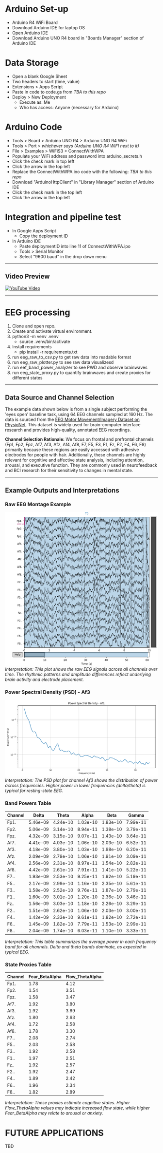 # Arduino Set-up
- Arduino R4 WiFi Board
- Download Arduino IDE for laptop OS
- Open Arduino IDE
- Download Arduino UNO R4 board in "Boards Manager" section of Arduino IDE

# Data Storage
- Open a blank Google Sheet
- Two headers to start (time, value)
- Extensions > Apps Script
- Paste in code to code.gs from *TBA to this repo*
- Deploy > New Deployment
  - Execute as: Me
  - Who has access: Anyone (necessary for Arduino)

# Arduino Code
- Tools > Board > Arduino UNO R4 > Arduino UNO R4 WiFi
- Tools > Port > *whichever says (Arduino UNO R4 WiFI next to it)*
- File > Examples > WiFiS3 > ConnectWithWPA
- Populate your WiFi address and password into arduino_secrets.h
- Click the check mark in top left
- Click the arrow in the top left
- Replace the ConnectWithWPA.ino code with the following: *TBA to this repo*
- Download "ArduinoHttpClient" in "Library Manager" section of Arduino IDE
- Click the check mark in the top left
- Click the arrow in the top left

# Integration and pipeline test
- In Google Apps Script
  - Copy the deployment ID
- In Arduino IDE
  - Paste deploymentID into line 11 of ConnectWithWPA.ipo
  - Tools > Serial Monitor
  - Select "9600 baud" in the drop down menu

---

## Video Preview
[![YouTube Video](https://img.youtube.com/vi/EVrb5riNa7k/0.jpg)](https://youtu.be/EVrb5riNa7k)

---

# EEG processing
1. Clone and open repo.
2. Create and activate virtual environment.
3. python3 -m venv .venv
   - source .venv/bin/activate
4. Install requirements
   - pip install -r requirements.txt
5. run eeg_raw_to_csv.py to get raw data into readable format
6. run eeg_raw_plotter.py to see raw data visualizesd
7. run eef_band_power_analyzer to see PWD and observe brainwaves
8. run eeg_state_proxy.py to quantify brainwaves and create proxies for different states

---

## Data Source and Channel Selection

The example data shown below is from a single subject performing the 'eyes open' baseline task, using 64 EEG channels sampled at 160 Hz. The data is sourced from the [EEG Motor Movement/Imagery Dataset on PhysioNet](https://www.physionet.org/content/eegmmidb/1.0.0/). This dataset is widely used for brain-computer interface research and provides high-quality, annotated EEG recordings.

**Channel Selection Rationale:**
We focus on frontal and prefrontal channels (Fp1, Fp2, Fpz, Af7, Af3, Afz, Af4, Af8, F7, F5, F3, F1, Fz, F2, F4, F6, F8) primarily because these regions are easily accessed with adhesive electrodes for people with hair. Additionally, these channels are highly relevant for cognitive and affective state analysis, including attention, arousal, and executive function. They are commonly used in neurofeedback and BCI research for their sensitivity to changes in mental state.

---

## Example Outputs and Interpretations

### Raw EEG Montage Example
![Raw EEG Montage](plots/S001R01.png)
*Interpretation: This plot shows the raw EEG signals across all channels over time. The rhythmic patterns and amplitude differences reflect underlying brain activity and electrode placement.*

### Power Spectral Density (PSD) - Af3
![PSD Af3](plots/S001R01_PSD_Af3.png)
*Interpretation: The PSD plot for channel Af3 shows the distribution of power across frequencies. Higher power in lower frequencies (delta/theta) is typical for resting-state EEG.*

### Band Powers Table
| Channel | Delta | Theta | Alpha | Beta | Gamma |
|---------|-------|-------|-------|------|-------|
| Fp1.    | 5.46e-09 | 4.24e-10 | 1.03e-10 | 1.83e-10 | 7.99e-11 |
| Fp2.    | 5.06e-09 | 3.14e-10 | 8.94e-11 | 1.38e-10 | 3.79e-11 |
| Fpz.    | 4.32e-09 | 3.15e-10 | 9.07e-11 | 1.43e-10 | 3.64e-11 |
| Af7.    | 4.41e-09 | 4.03e-10 | 1.06e-10 | 2.03e-10 | 6.52e-11 |
| Af3.    | 4.18e-09 | 3.80e-10 | 1.03e-10 | 1.98e-10 | 6.20e-11 |
| Afz.    | 2.09e-09 | 2.79e-10 | 1.06e-10 | 1.91e-10 | 3.09e-11 |
| Af4.    | 2.56e-09 | 2.31e-10 | 8.97e-11 | 1.54e-10 | 2.82e-11 |
| Af8.    | 4.42e-09 | 2.61e-10 | 7.91e-11 | 1.41e-10 | 5.22e-11 |
| F7..    | 1.93e-09 | 2.53e-10 | 9.25e-11 | 1.92e-10 | 5.19e-11 |
| F5..    | 2.17e-09 | 2.99e-10 | 1.16e-10 | 2.35e-10 | 5.61e-11 |
| F3..    | 1.58e-09 | 2.52e-10 | 9.76e-11 | 1.87e-10 | 2.79e-11 |
| F1..    | 1.60e-09 | 3.01e-10 | 1.20e-10 | 2.36e-10 | 3.46e-11 |
| Fz..    | 1.56e-09 | 3.03e-10 | 1.18e-10 | 2.26e-10 | 3.29e-11 |
| F2..    | 1.51e-09 | 2.62e-10 | 1.06e-10 | 2.03e-10 | 3.00e-11 |
| F4..    | 1.42e-09 | 2.33e-10 | 9.61e-11 | 1.82e-10 | 2.72e-11 |
| F6..    | 1.45e-09 | 1.82e-10 | 7.79e-11 | 1.53e-10 | 2.99e-11 |
| F8..    | 2.04e-09 | 1.74e-10 | 6.03e-11 | 1.10e-10 | 3.33e-11 |
*Interpretation: This table summarizes the average power in each frequency band for all channels. Delta and theta bands dominate, as expected in typical EEG.*

### State Proxies Table
| Channel | Fear_BetaAlpha | Flow_ThetaAlpha |
|---------|----------------|-----------------|
| Fp1.    | 1.78           | 4.12            |
| Fp2.    | 1.54           | 3.51            |
| Fpz.    | 1.58           | 3.47            |
| Af7.    | 1.92           | 3.80            |
| Af3.    | 1.92           | 3.69            |
| Afz.    | 1.80           | 2.63            |
| Af4.    | 1.72           | 2.58            |
| Af8.    | 1.78           | 3.30            |
| F7..    | 2.08           | 2.74            |
| F5..    | 2.03           | 2.58            |
| F3..    | 1.92           | 2.58            |
| F1..    | 1.97           | 2.51            |
| Fz..    | 1.92           | 2.57            |
| F2..    | 1.92           | 2.47            |
| F4..    | 1.89           | 2.42            |
| F6..    | 1.96           | 2.34            |
| F8..    | 1.82           | 2.89            |
*Interpretation: These proxies estimate cognitive states. Higher Flow_ThetaAlpha values may indicate increased flow state, while higher Fear_BetaAlpha may relate to arousal or anxiety.*

# FUTURE APPLICATIONS
TBD
